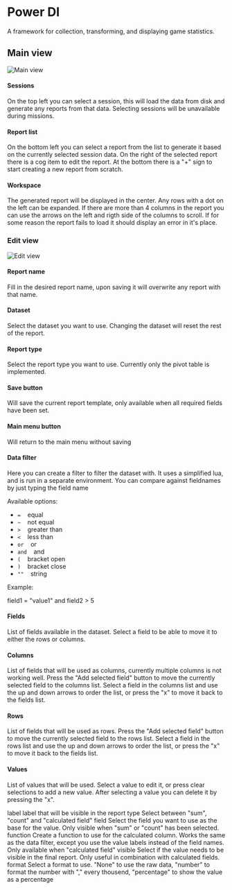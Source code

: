 # Power DI

A framework for collection, transforming, and displaying game statistics.

## Main view
![Main view](https://i.imgur.com/X5vV62Y.png "Main view")

#### Sessions
On the top left you can select a session, this will load the data from disk and generate any reports from that data. Selecting sessions will be unavailable during missions.

#### Report list
On the bottom left you can select a report from the list to generate it based on the currently selected session data. On the right of the selected report there is a cog item to edit the report. At the bottom there is a "+" sign to start creating a new report from scratch.

#### Workspace
The generated report will be displayed in the center. Any rows with a dot on the left can be expanded. If there are more than 4 columns in the report you can use the arrows on the left and rigth side of the columns to scroll. If for some reason the report fails to load it should display an error in it's place.

### Edit view
![Edit view](https://i.imgur.com/v3o9LFz.png "Edit view")

#### Report name
Fill in the desired report name, upon saving it will overwrite any report with that name.

#### Dataset
Select the dataset you want to use. Changing the dataset will reset the rest of the report.

#### Report type
Select the report type you want to use. Currently only the pivot table is implemented.

#### Save button
Will save the current report template, only available when all required fields have been set.

#### Main menu button
Will return to the main menu without saving

#### Data filter
Here you can create a filter to filter the dataset with. It uses a simplified lua, and is run in a separate environment. You can compare against fieldnames by just typing the field name

Available options:

* `=`&nbsp;&nbsp;&nbsp;&nbsp;equal
* `~`&nbsp;&nbsp;&nbsp;&nbsp;not equal
* `>`&nbsp;&nbsp;&nbsp;&nbsp;greater than
* `<`&nbsp;&nbsp;&nbsp;&nbsp;less than
* `or`&nbsp;&nbsp;&nbsp;&nbsp;or
* `and`&nbsp;&nbsp;&nbsp;&nbsp;and
* `(`&nbsp;&nbsp;&nbsp;&nbsp;bracket open
* `)`&nbsp;&nbsp;&nbsp;&nbsp;bracket close
* `""`&nbsp;&nbsp;&nbsp;&nbsp;string

Example:

field1 = "value1" and field2 > 5

#### Fields
List of fields available in the dataset. Select a field to be able to move it to either the rows or columns.

#### Columns
List of fields that will be used as columns, currently multiple columns is not working well. Press the "Add selected field" button to move the currently selected field to the columns list. Select a field in the columns list and use the up and down arrows to order the list, or press the "x" to move it back to the fields list.

#### Rows
List of fields that will be used as rows. Press the "Add selected field" button to move the currently selected field to the rows list. Select a field in the rows list and use the up and down arrows to order the list, or press the "x" to move it back to the fields list.

#### Values
List of values that will be used. Select a value to edit it, or press clear selections to add a new value. After selecting a value you can delete it by pressing the "x".

label       label that will be visible in the report
type        Select between "sum", "count" and "calculated field"
field       Select the field you want to use as the base for the value. Only visible when "sum" or "count" has been selected.
function    Create a function to use for the calculated column. Works the same as the data filter, except you use the value labels instead of the field names. Only available when "calculated field"
visible     Select if the value needs to be visible in the final report. Only useful in combination with calculated fields.
format      Select a format to use. "None" to use the raw data, "number" to format the number with "," every thousend, "percentage" to show the value as a percentage


